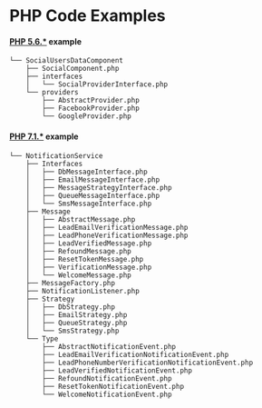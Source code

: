 # PHP Code Examples

#### [PHP 5.6.*](https://github.com/RadikChernyshov/code_example/tree/master/php5.6.*/SocialUsersDataComponent) example
 
```$xslt
└── SocialUsersDataComponent
    ├── SocialComponent.php
    ├── interfaces
    │   └── SocialProviderInterface.php
    └── providers
        ├── AbstractProvider.php
        ├── FacebookProvider.php
        └── GoogleProvider.php
``` 
 
#### [PHP 7.1.*](https://github.com/RadikChernyshov/code_example/tree/master/php7.1.*/NotificationService) example

```
└── NotificationService
    ├── Interfaces
    │   ├── DbMessageInterface.php
    │   ├── EmailMessageInterface.php
    │   ├── MessageStrategyInterface.php
    │   ├── QueueMessageInterface.php
    │   └── SmsMessageInterface.php
    ├── Message
    │   ├── AbstractMessage.php
    │   ├── LeadEmailVerificationMessage.php
    │   ├── LeadPhoneVerificationMessage.php
    │   ├── LeadVerifiedMessage.php
    │   ├── RefoundMessage.php
    │   ├── ResetTokenMessage.php
    │   ├── VerificationMessage.php
    │   └── WelcomeMessage.php
    ├── MessageFactory.php
    ├── NotificationListener.php
    ├── Strategy
    │   ├── DbStrategy.php
    │   ├── EmailStrategy.php
    │   ├── QueueStrategy.php
    │   └── SmsStrategy.php
    └── Type
        ├── AbstractNotificationEvent.php
        ├── LeadEmailVerificationNotificationEvent.php
        ├── LeadPhoneNumberVerificationNotificationEvent.php
        ├── LeadVerifiedNotificationEvent.php
        ├── RefoundNotificationEvent.php
        ├── ResetTokenNotificationEvent.php
        └── WelcomeNotificationEvent.php
```